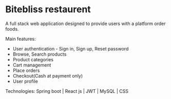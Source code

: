 # Bitebliss restaurent 
A full stack web application designed to provide users with a platform order foods.

Main features: 
- User authentication - Sign in, Sign up, Reset password
- Browse, Search products
- Product categories
- Cart management
- Place orders
- Checkout(Cash at payment only)
- User profile
  
Technologies: Spring boot | React js | JWT | MySQL | CSS
